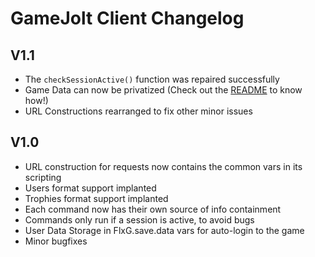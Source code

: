 # GameJolt Client Changelog

## V1.1
- The `checkSessionActive()` function was repaired successfully
- Game Data can now be privatized (Check out the [README](README.md) to know how!)
- URL Constructions rearranged to fix other minor issues

## V1.0
- URL construction for requests now contains the common vars in its scripting
- Users format support implanted
- Trophies format support implanted
- Each command now has their own source of info containment
- Commands only run if a session is active, to avoid bugs
- User Data Storage in FlxG.save.data vars for auto-login to the game
- Minor bugfixes
